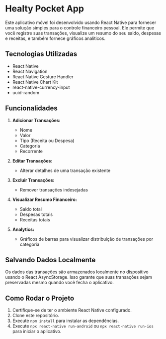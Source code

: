 # Healty Pocket App

Este aplicativo móvel foi desenvolvido usando React Native para fornecer uma solução simples para o controle financeiro pessoal. Ele permite que você registre suas transações, visualize um resumo do seu saldo, despesas e receitas, e também fornece gráficos analíticos.

## Tecnologias Utilizadas

- React Native
- React Navigation
- React Native Gesture Handler
- React Native Chart Kit
- react-native-currency-input
- uuid-random

## Funcionalidades

1. **Adicionar Transações:**
   - Nome
   - Valor
   - Tipo (Receita ou Despesa)
   - Categoria
   - Recorrente

2. **Editar Transações:**
   - Alterar detalhes de uma transação existente

3. **Excluir Transações:**
   - Remover transações indesejadas

4. **Visualizar Resumo Financeiro:**
   - Saldo total
   - Despesas totais
   - Receitas totais

5. **Analytics:**
   - Gráficos de barras para visualizar distribuição de transações por categoria

## Salvando Dados Localmente

Os dados das transações são armazenados localmente no dispositivo usando o React AsyncStorage. Isso garante que suas transações sejam preservadas mesmo quando você fecha o aplicativo.

## Como Rodar o Projeto

1. Certifique-se de ter o ambiente React Native configurado.
2. Clone este repositório.
3. Execute `npm install` para instalar as dependências.
4. Execute `npx react-native run-android` ou `npx react-native run-ios` para iniciar o aplicativo.

